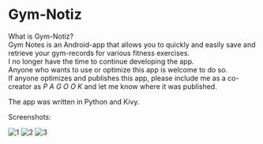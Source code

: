 # Gym-Notiz

What is Gym-Notiz?<br>
Gym Notes is an Android-app that allows you to quickly and easily save and retrieve your gym-records for various fitness exercises.<br>
I no longer have the time to continue developing the app.<br>
Anyone who wants to use or optimize this app is welcome to do so.<br>
If anyone optimizes and publishes this app, please include me as a co-creator as <i>P A G O O K</i> and let me know where it was published.

The app was written in Python and Kivy.

Screenshots:

![1](https://github.com/user-attachments/assets/052e5188-bae9-42fd-88aa-ea5966f0463e)
![2](https://github.com/user-attachments/assets/2a6049b3-7cd6-4daa-b10f-f12fb1cc9fa9)
![3](https://github.com/user-attachments/assets/c3d681d3-3b36-44e8-a86d-c10ffb925ef7)
